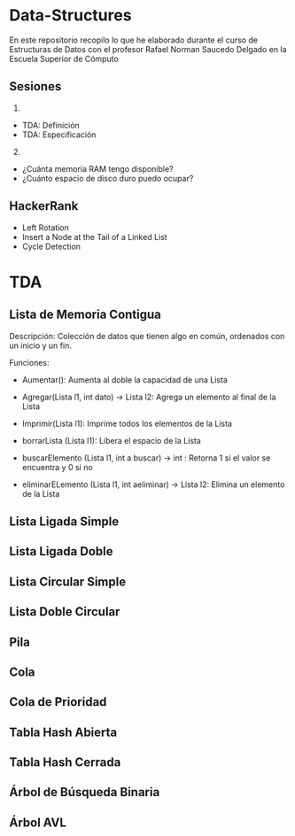 # Data-Structures
En este repositorio recopilo lo que he elaborado durante el curso de Estructuras de Datos con el profesor Rafael Norman Saucedo Delgado en la Escuela Superior de Cómputo

## Sesiones
1.
- TDA: Definición
- TDA: Especificación

2.
- ¿Cuánta memoria RAM tengo disponible?
- ¿Cuánto espacio de disco duro puedo ocupar?

## HackerRank
- Left Rotation
- Insert a Node at the Tail of a Linked List
- Cycle Detection


# TDA

## Lista de Memoria Contigua
Descripción: 
Colección de datos que tienen algo en común, ordenados con un inicio y un fin.

Funciones:
- Aumentar(): Aumenta al doble la capacidad de una Lista

- Agregar(Lista l1, int dato) -> Lista l2: Agrega un elemento al final de la Lista

- Imprimir(Lista l1): Imprime todos los elementos de la Lista

- borrarLista (Lista l1): Libera el espacio de la Lista

- buscarElemento (Lista l1, int a buscar) -> int : Retorna 1 si el valor se encuentra y 0 si no

- eliminarELemento (Lista l1, int aeliminar) -> Lista l2: Elimina un elemento de la Lista



## Lista Ligada Simple

## Lista Ligada Doble

## Lista Circular Simple

## Lista Doble Circular

## Pila

## Cola

## Cola de Prioridad

## Tabla Hash Abierta

## Tabla Hash Cerrada

## Árbol de Búsqueda Binaria

## Árbol AVL




